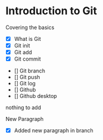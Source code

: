 # Introduction to Git

Covering the basics

- [x] What is Git
- [x] Git init
- [x] Git add
- [x] Git commit
- [] Git branch
- [] Git push
- [] Git log
- [] Github
- [] Github desktop

nothing to add

New Paragraph

- [x] Added new paragraph in branch